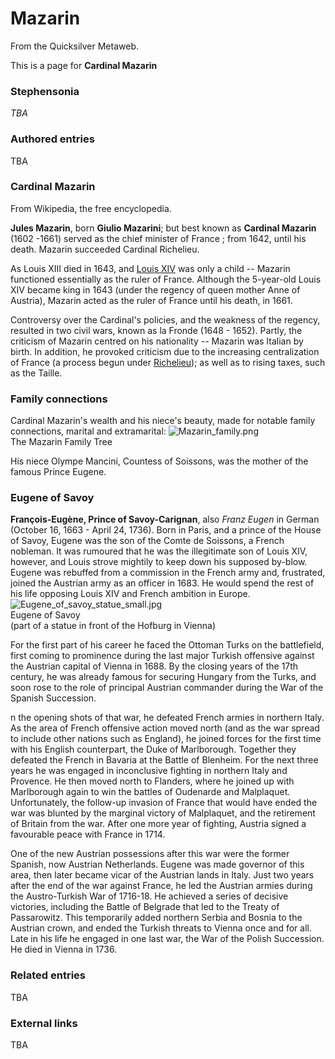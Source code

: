 
# Mazarin

From the Quicksilver Metaweb.

This is a page for **Cardinal Mazarin**
### Stephensonia


*TBA*

### Authored entries


TBA

### Cardinal Mazarin

 
From Wikipedia, the free encyclopedia. 

**Jules Mazarin**, born **Giulio Mazarini**; but best known as **Cardinal Mazarin** (1602 -1661) served as the chief minister of France ; from 1642, until his death. Mazarin succeeded Cardinal Richelieu.

As Louis XIII died in 1643, and [Louis XIV](/louis-xiv) was only a child -- Mazarin functioned essentially as the ruler of France. Although the 5-year-old Louis XIV became king in 1643 (under the regency of queen mother Anne of Austria), Mazarin acted as the ruler of France until his death, in 1661.

Controversy over the Cardinal's policies, and the weakness of the regency, resulted in two civil wars, known as la Fronde (1648 - 1652). Partly, the criticism of Mazarin centred on his nationality -- Mazarin was Italian by birth. In addition, he provoked criticism due to the increasing centralization of France (a process begun under [Richelieu](/richelieu)); as well as to rising taxes, such as the Taille.

### Family connections

 
Cardinal Mazarin's wealth and his niece's beauty, made for notable family connections, marital and extramarital:
![Mazarin_family.png](/https://web.archive.org/web/20060725224011im_/http://en.wikipedia.org/upload/8/8f/Mazarin_family.png)  
The Mazarin Family Tree

His niece Olympe Mancini, Countess of Soissons, was the mother of the famous Prince Eugene.

### Eugene of Savoy


**François-Eugène, Prince of Savoy-Carignan**, also *Franz Eugen* in German (October 16, 1663 - April 24, 1736). Born in Paris, and a prince of the House of Savoy, Eugene was the son of the Comte de Soissons, a French nobleman. It was rumoured that he was the illegitimate son of Louis XIV, however, and Louis strove mightily to keep down his supposed by-blow. Eugene was rebuffed from a commission in the French army and, frustrated, joined the Austrian army as an officer in 1683. He would spend the rest of his life opposing Louis XIV and French ambition in Europe. ![Eugene_of_savoy_statue_small.jpg](/https://web.archive.org/web/20060725224011im_/http://en.wikipedia.org/upload/c/cf/Eugene_of_savoy_statue_small.jpg)  
Eugene of Savoy  
(part of a statue in front of the Hofburg in Vienna)

For the first part of his career he faced the Ottoman Turks on the battlefield, first coming to prominence during the last major Turkish offensive against the Austrian capital of Vienna in 1688. By the closing years of the 17th century, he was already famous for securing Hungary from the Turks, and soon rose to the role of principal Austrian commander during the War of the Spanish Succession. 

n the opening shots of that war, he defeated French armies in northern Italy. As the area of French offensive action moved north (and as the war spread to include other nations such as England), he joined forces for the first time with his English counterpart, the Duke of Marlborough. Together they defeated the French in Bavaria at the Battle of Blenheim. For the next three years he was engaged in inconclusive fighting in northern Italy and Provence. He then moved north to Flanders, where he joined up with Marlborough again to win the battles of Oudenarde and Malplaquet. Unfortunately, the follow-up invasion of France that would have ended the war was blunted by the marginal victory of Malplaquet, and the retirement of Britain from the war. After one more year of fighting, Austria signed a favourable peace with France in 1714. 

One of the new Austrian possessions after this war were the former Spanish, now Austrian Netherlands. Eugene was made governor of this area, then later became vicar of the Austrian lands in Italy. Just two years after the end of the war against France, he led the Austrian armies during the Austro-Turkish War of 1716-18. He achieved a series of decisive victories, including the Battle of Belgrade that led to the Treaty of Passarowitz. This temporarily added northern Serbia and Bosnia to the Austrian crown, and ended the Turkish threats to Vienna once and for all. Late in his life he engaged in one last war, the War of the Polish Succession. He died in Vienna in 1736.

### Related entries


TBA

### External links


TBA
